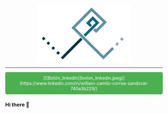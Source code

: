 <p align="center">
  <img src="Logo-persona_Fondo_blanco.png" alt="Logo_personal">
</p>
<p align="center">

---



<p align="center">
  <a href="https://www.linkedin.com/in/william-camilo-correa-sandoval-740a3b229/" style="background-color: #4CAF50; color: white; padding: 10px 20px; text-align: center; text-decoration: none; display: inline-block; border-radius: 5px; border: none;">[![Botón_linkedin](boton_linkedin.jpeg)](https://www.linkedin.com/in/william-camilo-correa-sandoval-740a3b229/)</a>
</p>


### Hi there 👋

<!--
**William-CCS96/William-CCS96** is a ✨ _special_ ✨ repository because its `README.md` (this file) appears on your GitHub profile.

Here are some ideas to get you started:

- 🔭 I’m currently working on ...
- 🌱 I’m currently learning ...
- 👯 I’m looking to collaborate on ...
- 🤔 I’m looking for help with ...
- 💬 Ask me about ...
- 📫 How to reach me: ...
- 😄 Pronouns: ...
- ⚡ Fun fact: ...
-->
